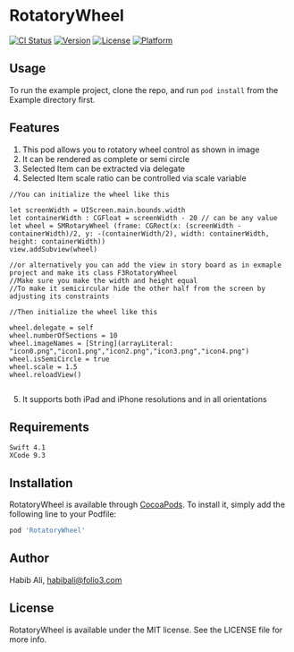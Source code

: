 # RotatoryWheel

[![CI Status](https://img.shields.io/travis/habibali/RotatoryWheel.svg?style=flat)](https://travis-ci.org/habibali/RotatoryWheel)
[![Version](https://img.shields.io/cocoapods/v/RotatoryWheel.svg?style=flat)](https://cocoapods.org/pods/RotatoryWheel)
[![License](https://img.shields.io/cocoapods/l/RotatoryWheel.svg?style=flat)](https://cocoapods.org/pods/RotatoryWheel)
[![Platform](https://img.shields.io/cocoapods/p/RotatoryWheel.svg?style=flat)](https://cocoapods.org/pods/RotatoryWheel)

## Usage

To run the example project, clone the repo, and run `pod install` from the Example directory first.


## Features

1.  This pod allows you to rotatory wheel control as shown in image
2.  It can be rendered  as complete or semi circle
3. Selected Item can be extracted via delegate
4. Selected Item scale ratio can be controlled via scale variable

```
//You can initialize the wheel like this

let screenWidth = UIScreen.main.bounds.width
let containerWidth : CGFloat = screenWidth - 20 // can be any value
let wheel = SMRotaryWheel (frame: CGRect(x: (screenWidth - containerWidth)/2, y: -(containerWidth/2), width: containerWidth, height: containerWidth))
view.addSubview(wheel)

//or alternatively you can add the view in story board as in exmaple project and make its class F3RotatoryWheel
//Make sure you make the width and height equal
//To make it semicircular hide the other half from the screen by adjusting its constraints

//Then initialize the wheel like this

wheel.delegate = self
wheel.numberOfSections = 10
wheel.imageNames = [String](arrayLiteral: "icon0.png","icon1.png","icon2.png","icon3.png","icon4.png")
wheel.isSemiCircle = true
wheel.scale = 1.5
wheel.reloadView()


```

5. It supports both iPad and iPhone resolutions and in all orientations

## Requirements

```
Swift 4.1
XCode 9.3
```

## Installation

RotatoryWheel is available through [CocoaPods](https://cocoapods.org). To install
it, simply add the following line to your Podfile:

```ruby
pod 'RotatoryWheel'
```

## Author

Habib Ali, habibali@folio3.com

## License

RotatoryWheel is available under the MIT license. See the LICENSE file for more info.
